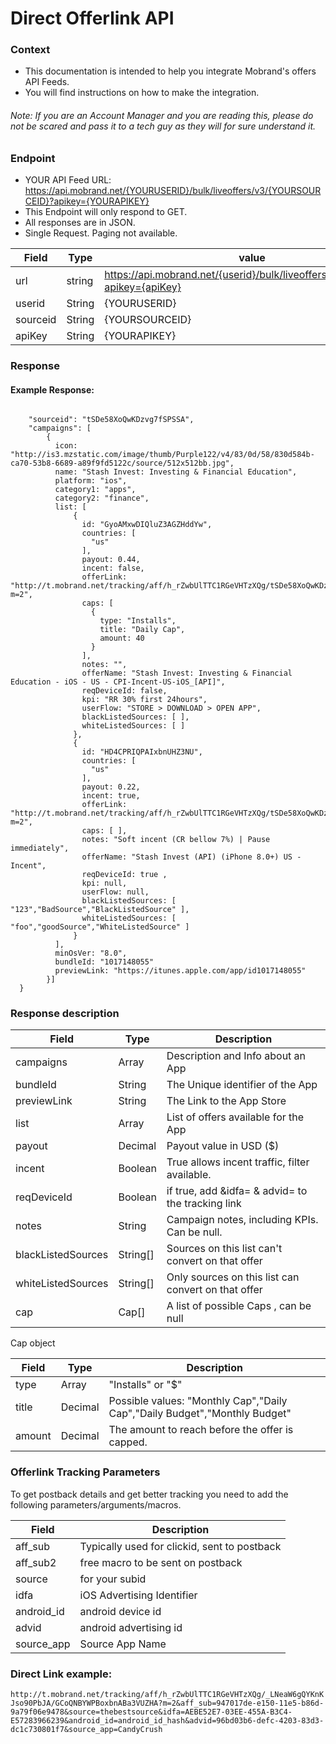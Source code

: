 # Direct Offerlink API
### Context
 * This documentation is intended to help you integrate Mobrand's offers API Feeds.
 * You will find instructions on how to make the integration.
 
###### Note: If you are an Account Manager and you are reading this, please do not be scared and pass it to a tech guy as they will for sure understand it.

### Endpoint
 * YOUR API Feed URL: https://api.mobrand.net/{YOURUSERID}/bulk/liveoffers/v3/{YOURSOURCEID}?apikey={YOURAPIKEY}
 * This Endpoint will only respond to GET.
 * All responses are in JSON.
 * Single Request. Paging not available.

| Field | Type | value |
|-|-|-|
|   url  | string | https://api.mobrand.net/{userid}/bulk/liveoffers/v3/{sourceid}?apikey={apiKey} |
| userid | String | {YOURUSERID} |
| sourceid | String | {YOURSOURCEID} |
| apiKey | String | {YOURAPIKEY} |

### Response
#### Example Response:
```

    "sourceid": "tSDe58XoQwKDzvg7fSPSSA",
    "campaigns": [
        {
          icon: "http://is3.mzstatic.com/image/thumb/Purple122/v4/83/0d/58/830d584b-ca70-53b8-6689-a89f9fd5122c/source/512x512bb.jpg",
          name: "Stash Invest: Investing & Financial Education",
          platform: "ios",
          category1: "apps",
          category2: "finance",
          list: [
              {
                id: "GyoAMxwDIQluZ3AGZHddYw",
                countries: [
                  "us"
                ],
                payout: 0.44,
                incent: false,
                offerLink: "http://t.mobrand.net/tracking/aff/h_rZwbUlTTC1RGeVHTzXQg/tSDe58XoQwKDzvg7fSPSSA/GyoAMxwDIQluZ3AGZHddYw?m=2",
                caps: [
                  {
                    type: "Installs",
                    title: "Daily Cap",
                    amount: 40
                  }
                ],
                notes: "",
                offerName: "Stash Invest: Investing & Financial Education - iOS - US - CPI-Incent-US-iOS_[API]",
                reqDeviceId: false,
                kpi: "RR 30% first 24hours",
                userFlow: "STORE > DOWNLOAD > OPEN APP",
                blackListedSources: [ ],
                whiteListedSources: [ ]
              },
              {
                id: "HD4CPRIQPAIxbnUHZ3NU",
                countries: [
                  "us"
                ],
                payout: 0.22,
                incent: true,
                offerLink: "http://t.mobrand.net/tracking/aff/h_rZwbUlTTC1RGeVHTzXQg/tSDe58XoQwKDzvg7fSPSSA/HD4CPRIQPAIxbnUHZ3NU?m=2",
                caps: [ ],
                notes: "Soft incent (CR bellow 7%) | Pause immediately",
                offerName: "Stash Invest (API) (iPhone 8.0+) US - Incent",
                reqDeviceId: true ,
                kpi: null,
                userFlow: null,
                blackListedSources: [ "123","BadSource","BlackListedSource" ],
                whiteListedSources: [ "foo","goodSource","WhiteListedSource" ]
              }
          ],
          minOsVer: "8.0",
          bundleId: "1017148055"
          previewLink: "https://itunes.apple.com/app/id1017148055"
        }]
  }
```

### Response description
| Field | Type | Description |
|-|-|-|
| campaigns | Array | Description and Info about an App |
| bundleId | String | The Unique identifier of the App
| previewLink | String | The Link to the App Store
| list | Array | List of offers available for the App |
| payout | Decimal | Payout value in USD ($) |
| incent | Boolean | True allows incent traffic, filter available. |
| reqDeviceId | Boolean | if true, add &idfa= & advid= to the tracking link |
| notes | String | Campaign notes, including KPIs. Can be null. |
| blackListedSources | String[] | Sources on this list can't convert on that offer |
| whiteListedSources | String[] | Only sources on this list can convert on that offer |
| cap | Cap[] | A list of possible Caps , can be null |

Cap object

| Field | Type | Description |
|-|-|-|
| type | Array | "Installs" or "$" |
| title | Decimal | Possible values: "Monthly Cap","Daily Cap","Daily Budget","Monthly Budget" |
| amount | Decimal | The amount to reach before the offer is capped. |


### Offerlink Tracking Parameters
To get postback details and get better tracking you need to add the following parameters/arguments/macros.

|Field| Description|
|-|-|
| aff_sub    | Typically used for clickid, sent to postback |
| aff_sub2   | free macro to be sent on postback            |
| source     | for your subid                               |
| idfa       | iOS Advertising Identifier                   |
| android_id | android device id                            |
| advid      | android advertising id                       |
| source_app | Source App Name                              |

### Direct Link example:
```http://t.mobrand.net/tracking/aff/h_rZwbUlTTC1RGeVHTzXQg/_LNeaW6gQYKnKJso90PbJA/GCoQNBYWPBoxbnABa3VUZHA?m=2&aff_sub=947017de-e150-11e5-b86d-9a79f06e9478&source=thebestsource&idfa=AEBE52E7-03EE-455A-B3C4-E57283966239&android_id=android_id_hash&advid=96bd03b6-defc-4203-83d3-dc1c730801f7&source_app=CandyCrush```
